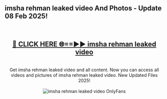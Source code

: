 <h2>imsha rehman leaked video And Photos - Update 08 Feb 2025!</h2>
<br>
<div align="center">
<h2><a href="https://cutt.ly/te57wshS" rel="nofollow">🔴 CLICK HERE 🌐==►► imsha rehman leaked video</a></h2>
<br>
Get imsha rehman leaked video and all content. Now you can access all videos and pictures of imsha rehman leaked video. New Updated Files 2025!
<br>
<br>
<a href="https://cutt.ly/te57wshS" rel="nofollow" data-target="animated-image.originalLink"><img src="https://i.ibb.co.com/WyWwxjT/player-gif2.gif" alt="imsha rehman leaked video OnlyFans" style="max-width: 100%; display: inline-block;" data-target="animated-image.originalImage"></a>
</div>
<br>